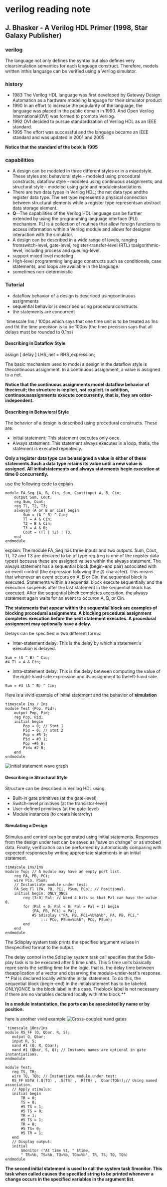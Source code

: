 # verilog reading note

## J. Bhasker - A Verilog HDL Primer (1998, Star Galaxy Publisher)
### verilog
The language not only defines the syntax but also defines very clearsimulation semantics for each language construct. Therefore, models written inthis language can be verified using a Verilog simulator.

### history
- 1983 The Verilog HDL language was first developed by Gateway Design Automation as a hardware modeling language for their simulator product
- 1990 In an effort to increase the popularity of the language, the language was placed in the public domain in 1990. And Open Verilog International(OVI) was formed to promote Verilog.
- 1992 OVI decided to pursue standardization of Verilog HDL as an IEEE standard.
- 1995 The effort was successful and the language became an IEEE standard and was updated in 2001 and 2005

**Notice that the standard of the book is 1995**

### capabilities
- A design can be modeled in three different styles or in a mixedstyle. These styles are: behavioral style - modeled using procedural constructs; dataflow style - modeled using continuous assignments; and structural style - modeled using gate and moduleinstantiations.
- There are two data types in Verilog HDL; the net data type andthe register data type. The net type represents a physical connection between structural elements while a register type representsan abstract data storage element.
- **Q**--The capabilities of the Verilog HDL language can be further extended by using the programming language interface (PLI) mechanism. PLI is a collection of routines that allow foreign functions to access information within a Verilog module and allows for designer interaction with the simulator.
- A design can be described in a wide range of levels, ranging fromswitch-level, gate-level, register-transfer-level (RTL) toalgorithmic-level, including process and queuing-level.
- support mixed level modeling
- High-level programming language constructs such as conditionals, case statements, and loops are available in the language.
- sometimes non-deterministic

### Tutorial
- dataflow behavior of a design is described usingcontinuous assignments
- sequential behavior is described using proceduralconstructs.
- the statements are concurrent

`timescale 1ns / 100ps which says that one time unit is to be treated as 1ns and tht the time precision is to be 100ps (the time precision says that all delays must be rounded to 0.1ns)

#### Describing in Dataflow Style
assign [ delay ] LHS_net = RHS_expression;

The basic mechanism used to model a design in the dataflow style is thecontinuous assignment. In a continuous assignment, a value is assigned to a net.

**Notice that the continuous assignments model dataflow behavior of thecircuit; the structure is implicit, not explicit. In addition, continuousassignments execute concurrently, that is, they are order-independent.**

#### Describing in Behavioral Style
The behavior of a design is described using procedural constructs. These are:

- Initial statement: This statement executes only once.
- Always statement: This statement always executes in a loop, thatis, the statement is executed repeatedly.

**Only a register data type can be assigned a value in either of these statements.Such a data type retains its value until a new value is assigned. All initialstatements and always statements begin execution at time 0 concurrently.**

use the following code to explain
```
module FA_Seq {A, B, Cin, Sum, Cout)input A, B, Cin;
	output Sum, Cout;
	reg Sum, Cout;
	reg Tl, T2, T3;
	always@ (A or B or Cin) begin
		Sum = (A ^ B) ^ Cin;
		Tl = A & Cin;
		T2 = B & Cin;
		T3 = A & B;
		Cout = (Tl | T2) | T3;
	end
endmodule
```
explain:
The module FA_Seq has three inputs and two outputs. Sum, Cout, Tl, T2 and T3 are declared to be of type reg (reg is one of the register data types) because these are assigned values within the always statement. The always statement has a sequential block (begin-end pair) associated with an event control (the expression following the @ character). This means that whenever an event occurs on A, B or Cin, the sequential block is executed. Statements within a sequential block execute sequentially and the execution suspends after the last statement in the sequential block has executed. After the sequential block completes execution, the always statement again waits for an event to occuron A, B, or Cin.

**The statements that appear within the sequential block are examples of blocking procedural assignments. A blocking procedural assignment completes execution before the next statement executes. A procedural assignment may optionally have a delay.**

Delays can be specified in two different forms:
- Inter-statement delay: This is the delay by which a statement's execution is delayed.
```
Sum = (A ^ B) ^ Cin;
#4 Tl = A & Cin;
```
- Intra-statement delay: This is the delay between computing the value of the right-hand side expression and its assignment to theleft-hand side.
```
Sum = #3 (A ^ B) ^ Cin;
```

Here is a vivid example of initial statement and the behavior of **simulation**
```
timescale Ins / Ins
module Test {Pop, Pid);
	output Pop, Pid;
	reg Pop, Pid;
	initial begin
		Pop = 0; // Stmt 1
		Pid = 0; // stmt 2
		Pop = #5 1;
		Pid = #3 1;
		Pop =#6 0;
		Pid= #2 0;
	end
endmodule
```
![initial statement wave graph](pic/Selection_041.png)

#### Describing in Structural Style
Structure can be described in Verilog HDL using:
- Built-in gate primitives (at the gate-level)
- Switch-level primitives (at the transistor-level)
- User-defined primitives (at the gate-level)
- Module instances (to create hierarchy)

#### Simulating a Design
Stimulus and control can be generated using initial statements. Responses from the design under test can be saved as "save on change" or as strobed data. Finally, verification can be performed by automatically comparing with expected responses by writing appropriate statements in an initial statement.
```
timescale 1ns/1ns
module Top; // A module may have an empty port list.
	reg PA, PB, PCi;
	wire PCo, PSum;
	// Instantiate module under test:
	FA_Seq Fl (PA, PB, PCi, PSum, PCo); // Positional.
	initial begin: ONLY_ONCE
		reg [3:0] Pal; // Need 4 bits so that Pal can have the value 8.
		for (Pal = 0; Pal < 8; Pal = Pal + 1) begin
			{PA, PB, PCi) = Pal;
			#5 $display ("PA, PB, PCi=%b%b%b", PA, PB, PCi," 
				::: PCo, PSum=%b%b", PCo, PSum);
		end
	end
endmodule
```
 The Sdisplay system task prints the specified argument values in thespecified format to the output.

 The delay control in the Sdisplay system task call specifies that the $dis-play task is to be executed after 5 time units. This 5 time units basically repre sents the settling time for the logic, that is, the delay time between theapplication of a vector and observing the module-under-test's response.
 ** Pal is declared locally withinthe initial statement. To do this, the sequential block (begin-end) in the initialstatement has to be labeled. ONLYjONCE is the block label in this case. Theblock label is not necessary if there are no variables declared locally withinthe block.**

 **In a module instantiation, the ports can be associated by name or by position.**

 here is another vivid example
 ![Cross-coupled nand gates](pic/Selection_042.png)
 ```
`timescale 10ns/1ns
module RS_FF (Q, Qbar, R, S);
	output Q, Qbar;
	input R, 5;
	nand #1 (Q, R, Qbar);
	nand #1 (Qbar, S, Q); // Instance names are optional in gate instantiations.
endmodule

module Test;
	reg TS, TR;
	wire TQ, TQb; // Instantiate module under test:
	RS_FF NSTA (.Q(TQ) , .S(TS) , .R(TR) , .Qbar(TQb));// Using named association.
	// Apply stimulus:
	initial begin
		TR = 0;
		TS = 0;
		#5 TS = 1;
		#5 TS = 0;
		TR = 1;
		#5 TS = 1;
		TR = 0;
		#5 TS= 0;
		#5 TR = 1;
	end
	// Display output:
	initial
		$monitor ("At time %t, " $time,
		" TR=%b, TS=%b, TQ=%b, TQb=%b", TR, TS, TQ, TQb)
endmodule
```
**The second initial statement is used to call the system task Smonitor. This task when called causes the specified string to be printed whenever a change occurs in the specified variables in the argument list.**